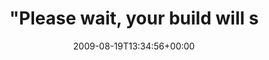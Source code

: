 ---
retweeted: false
source: <a href="http://twitter.com" rel="nofollow">Twitter Web Client</a>
entities:
  hashtags: []
  symbols: []
  user_mentions:
  - name: studioexpress
    screen_name: susestudio
    indices:
    - '71'
    - '82'
    id_str: '17414609'
    id: '17414609'
  urls: []
display_text_range:
- '0'
- '140'
favorite_count: '0'
id_str: '3404938671'
truncated: false
retweet_count: '0'
id: '3404938671'
created_at: Wed Aug 19 13:34:56 +0000 2009
favorited: false
full_text: '"Please wait, your build will start in the next few minutes." - merke:
  [@susestudio](https://twitter.com/susestudio) Applicances sollte ich in Zukunft
  besser in der Nacht ...'
lang: en
tags:
- pesos:twitter
date: '2009-08-19T13:34:56+00:00'
src: https://twitter.com/bascht/status/3404938671
original_url: https://twitter.com/bascht/status/3404938671
type: twitter_tweet
text: '"Please wait, your build will start in the next few minutes." - merke: [@susestudio](https://twitter.com/susestudio)
  Applicances sollte ich in Zukunft besser in der Nacht ...'
title: "\"Please wait, your build will s"

---